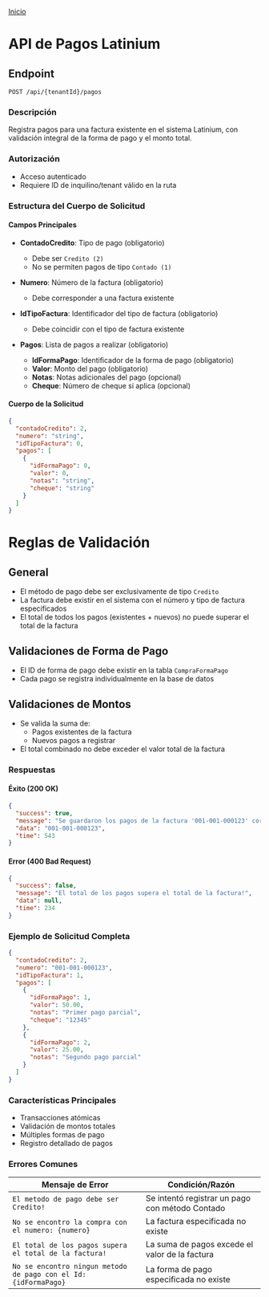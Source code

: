 ﻿[Inicio](../README.md)

# API de Pagos Latinium

## Endpoint
`POST /api/{tenantId}/pagos`

### Descripción
Registra pagos para una factura existente en el sistema Latinium, con validación integral de la forma de pago y el monto total.

### Autorización
- Acceso autenticado
- Requiere ID de inquilino/tenant válido en la ruta

### Estructura del Cuerpo de Solicitud

#### Campos Principales

- **ContadoCredito**: Tipo de pago (obligatorio)
    - Debe ser `Credito (2)`
    - No se permiten pagos de tipo `Contado (1)`

- **Numero**: Número de la factura (obligatorio)
    - Debe corresponder a una factura existente

- **IdTipoFactura**: Identificador del tipo de factura (obligatorio)
    - Debe coincidir con el tipo de factura existente

- **Pagos**: Lista de pagos a realizar (obligatorio)
    - **IdFormaPago**: Identificador de la forma de pago (obligatorio)
    - **Valor**: Monto del pago (obligatorio)
    - **Notas**: Notas adicionales del pago (opcional)
    - **Cheque**: Número de cheque si aplica (opcional)

#### Cuerpo de la Solicitud
```json
{
  "contadoCredito": 2,
  "numero": "string",
  "idTipoFactura": 0,
  "pagos": [
    {
      "idFormaPago": 0,
      "valor": 0,
      "notas": "string",
      "cheque": "string"
    }
  ]
}
```

# Reglas de Validación

## General
- El método de pago debe ser exclusivamente de tipo `Credito`
- La factura debe existir en el sistema con el número y tipo de factura especificados
- El total de todos los pagos (existentes + nuevos) no puede superar el total de la factura

## Validaciones de Forma de Pago
- El ID de forma de pago debe existir en la tabla `CompraFormaPago`
- Cada pago se registra individualmente en la base de datos

## Validaciones de Montos
- Se valida la suma de:
    - Pagos existentes de la factura
    - Nuevos pagos a registrar
- El total combinado no debe exceder el valor total de la factura

### Respuestas

#### Éxito (200 OK)
```json
{
  "success": true,
  "message": "Se guardaron los pagos de la factura '001-001-000123' correctamente!",
  "data": "001-001-000123",
  "time": 543
}
```

#### Error (400 Bad Request)
```json
{
  "success": false,
  "message": "El total de los pagos supera el total de la factura!",
  "data": null,
  "time": 234
}
```

### Ejemplo de Solicitud Completa
```json
{
  "contadoCredito": 2,
  "numero": "001-001-000123",
  "idTipoFactura": 1,
  "pagos": [
    {
      "idFormaPago": 1,
      "valor": 50.00,
      "notas": "Primer pago parcial",
      "cheque": "12345"
    },
    {
      "idFormaPago": 2,
      "valor": 25.00,
      "notas": "Segundo pago parcial"
    }
  ]
}
```

### Características Principales
- Transacciones atómicas
- Validación de montos totales
- Múltiples formas de pago
- Registro detallado de pagos

### Errores Comunes
| Mensaje de Error | Condición/Razón |
|-----------------|-----------------|
| `El metodo de pago debe ser Credito!` | Se intentó registrar un pago con método Contado |
| `No se encontro la compra con el numero: {numero}` | La factura especificada no existe |
| `El total de los pagos supera el total de la factura!` | La suma de pagos excede el valor de la factura |
| `No se encontro ningun metodo de pago con el Id: {idFormaPago}` | La forma de pago especificada no existe |

